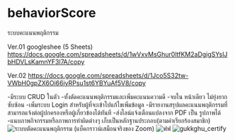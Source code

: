 # behaviorScore
ระบบคะแนนพฤติกรรม

Ver.01
googleshee (5 Sheets)
https://docs.google.com/spreadsheets/d/1wVxvMsGhur0ltfKM2aDgigSYslJbHDVLsKamnYF3l7A/copy

Ver.02
https://docs.google.com/spreadsheets/d/1Jco5S32tw-VWbH0gpZX6Oi66iyRPsu1st6YBYuAf5V8/copy

-มีระบบ CRUD ในตัว 
-ทั้งตัดคะแนนพฤติกรรมและเพิ่มคะแนนความดี
-จบใน หน้าเดียว ไม่ยุ่งยากซับซ้อน 
-เพิ่มระบบ Login สำหรับผู้ที่จะเข้าไปแก้ไขเพิ่มข้อมูล 
-มีรายงานสรุปผลคะแนนพฤติกรรมที่สามารถแจ้งต่อผู้ปกครองหรือผู้เกี่ยวข้องได้ทันที
-ส่งไลน์แจ้งเตือนแปลงจาก PDF เป็น รูปภาพได้
-แนบภาพกิจกรรมหรือภาพการทำผิดต่างๆ เก็บเป็นหลักฐานประกอบ(ตามคำเรียกร้องสมาชิก)
![ระบบตัดคะแนนพฤติกรรม (แบ็คกราวน์เสมือนจริงของ Zoom)](https://github.com/waroon01/behaviorScore/assets/117699848/2e0eee36-7134-447e-a7d4-d172e2e07118)
![ฟฟ](https://github.com/waroon01/behaviorScore/assets/117699848/ae90887a-f2a8-4447-9585-2bb409bbf6a6)
![gukkghu_certify](https://github.com/waroon01/behaviorScore/assets/117699848/7d5988f9-d221-46b2-ba9d-34276eca9eae)
